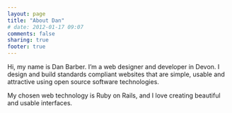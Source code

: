 ```yaml
---
layout: page
title: "About Dan"
# date: 2012-01-17 09:07
comments: false
sharing: true
footer: true
---
```

Hi, my name is Dan Barber. I’m a web designer and developer in Devon. I design and build standards compliant websites that are simple, usable and attractive using open source software technologies.

My chosen web technology is Ruby on Rails, and I love creating beautiful and usable interfaces.
